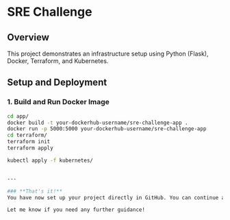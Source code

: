 # SRE Challenge

## Overview
This project demonstrates an infrastructure setup using Python (Flask), Docker, Terraform, and Kubernetes.

## Setup and Deployment

### 1. Build and Run Docker Image
```bash
cd app/
docker build -t your-dockerhub-username/sre-challenge-app .
docker run -p 5000:5000 your-dockerhub-username/sre-challenge-app
cd terraform/
terraform init
terraform apply

kubectl apply -f kubernetes/


---

### **That's it!**  
You have now set up your project directly in GitHub. You can continue adding commits and pushing updates from your local machine as needed.

Let me know if you need any further guidance!
